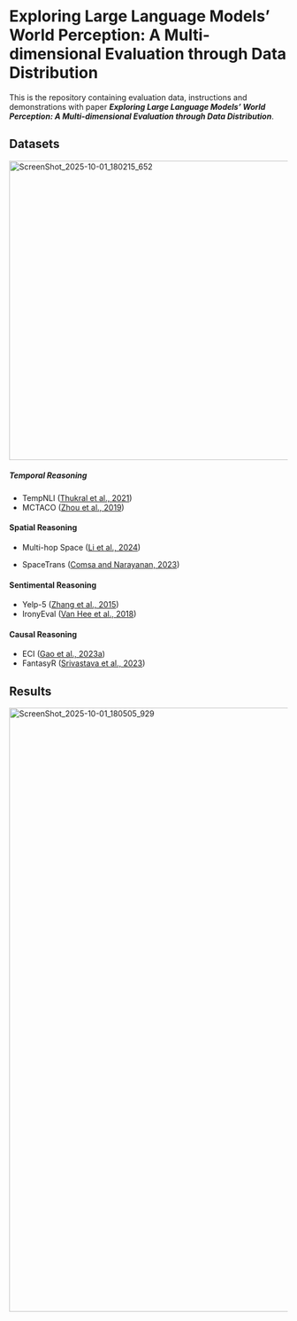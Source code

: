 # Exploring Large Language Models’ World Perception: A Multi-dimensional Evaluation through Data Distribution

This is the repository containing evaluation data, instructions and demonstrations with paper ***Exploring Large Language Models’ World Perception: A Multi-dimensional Evaluation through Data Distribution***.

## **Datasets**

<img width="1550" height="540" alt="ScreenShot_2025-10-01_180215_652" src="https://github.com/user-attachments/assets/097ad9e8-8d17-4717-9aa2-49826d278d62" />

##### **Temporal Reasoning**

- TempNLI ([Thukral et al., 2021](https://aclanthology.org/2021.blackboxnlp-1.31/))
- MCTACO ([Zhou et al., 2019](https://aclanthology.org/D19-1332/))

#### **Spatial Reasoning**

- Multi-hop Space ([Li et al., 2024](https://doi.org/10.1609/aaai.v38i17.29811))

- SpaceTrans ([Comsa and Narayanan, 2023](https://aclanthology.org/2023.emnlp-main.1015/))

#### **Sentimental Reasoning**

- Yelp-5 ([Zhang et al., 2015](https://proceedings.neurips.cc/paper/2015/hash/250cf8b51c773f3f8dc8b4be867a9a02-Abstract.html))
- IronyEval ([Van Hee et al., 2018](https://aclanthology.org/S18-1005/))

#### **Causal Reasoning**

- ECI ([Gao et al., 2023a](https://aclanthology.org/2023.findings-emnlp.743/))
- FantasyR ([Srivastava et al., 2023](https://iclr.cc/virtual/2025/poster/31514))


## **Results**
<img width="1875" height="1090" alt="ScreenShot_2025-10-01_180505_929" src="https://github.com/user-attachments/assets/2721bc15-208b-4717-b610-4349f7f58cd6" />




